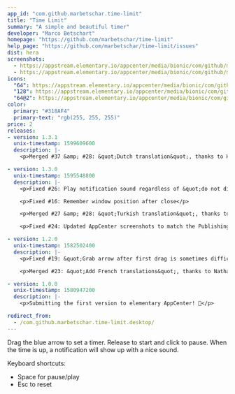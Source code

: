 ```yaml
---
app_id: "com.github.marbetschar.time-limit"
title: "Time Limit"
summary: "A simple and beautiful timer"
developer: "Marco Betschart"
homepage: "https://github.com/marbetschar/time-limit"
help_page: "https://github.com/marbetschar/time-limit/issues"
dist: hera
screenshots:
  - https://appstream.elementary.io/appcenter/media/bionic/com/github/marbetschar.time-limit/70B13588167D73AEE19D3A3D52159615/screenshots/image-1_orig.png
  - https://appstream.elementary.io/appcenter/media/bionic/com/github/marbetschar.time-limit/70B13588167D73AEE19D3A3D52159615/screenshots/image-2_orig.png
icons:
  "64": https://appstream.elementary.io/appcenter/media/bionic/com/github/marbetschar.time-limit/70B13588167D73AEE19D3A3D52159615/icons/64x64/com.github.marbetschar.time-limit_com.github.marbetschar.time-limit.png
  "128": https://appstream.elementary.io/appcenter/media/bionic/com/github/marbetschar.time-limit/70B13588167D73AEE19D3A3D52159615/icons/128x128/com.github.marbetschar.time-limit_com.github.marbetschar.time-limit.png
  "64@2": https://appstream.elementary.io/appcenter/media/bionic/com/github/marbetschar.time-limit/70B13588167D73AEE19D3A3D52159615/icons/64x64@2/com.github.marbetschar.time-limit_com.github.marbetschar.time-limit.png
color:
  primary: "#318AF4"
  primary-text: "rgb(255, 255, 255)"
price: 2
releases:
- version: 1.3.1
  unix-timestamp: 1599609600
  description: |-
    <p>Merged #37 &amp; #28: &quot;Dutch translation&quot;, thanks to Heimen Stoffels 🎉️ (@Vistaus)</p>

- version: 1.3.0
  unix-timestamp: 1595548800
  description: |-
    <p>Fixed #26: Play notification sound regardless of &quot;do not disturb&quot; (needs new notification server)</p>

    <p>Fixed #16: Remember window position after close</p>

    <p>Merged #27 &amp; #28: &quot;Turkish translation&quot;, thanks to Safak Genisol 🎉️ (@safak45x)</p>

    <p>Fixed #24: Updated AppCenter screenshots to match the Publishing Requirements</p>

- version: 1.2.0
  unix-timestamp: 1582502400
  description: |-
    <p>Fixed #19: &quot;Grab arrow after first drag is sometimes difficult&quot;</p>

    <p>Merged #23: &quot;Add French translations&quot;, thanks to Nathan Bonnemains 🎉️ (@NathanBnm)</p>

- version: 1.0.0
  unix-timestamp: 1580947200
  description: |-
    <p>Submitting the first version to elementary AppCenter! 🎉️</p>

redirect_from:
  - /com.github.marbetschar.time-limit.desktop/
---
```

<p>Drag the blue arrow to set a timer. Release to start and click to pause. When the time is up, a notification will show up with a nice sound.</p>
<p>Keyboard shortcuts:</p>
<ul>
  <li>Space
        for pause/play</li>
  <li>Esc
        to reset</li>
</ul>
